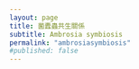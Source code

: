 ```yaml
---
layout: page
title: 菌蠹蟲共生關係
subtitle: Ambrosia symbiosis
permalink: "ambrosiasymbiosis"
#published: false
---
```


